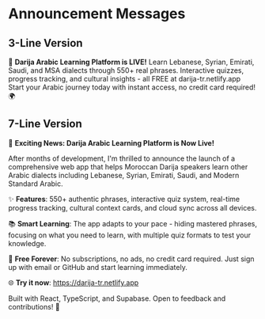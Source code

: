 # Announcement Messages

## 3-Line Version

🚀 **Darija Arabic Learning Platform is LIVE!** Learn Lebanese, Syrian, Emirati, Saudi, and MSA dialects through 550+ real phrases.
Interactive quizzes, progress tracking, and cultural insights - all FREE at darija-tr.netlify.app
Start your Arabic journey today with instant access, no credit card required! 🌍

## 7-Line Version

🎉 **Exciting News: Darija Arabic Learning Platform is Now Live!**

After months of development, I'm thrilled to announce the launch of a comprehensive web app that helps Moroccan Darija speakers learn other Arabic dialects including Lebanese, Syrian, Emirati, Saudi, and Modern Standard Arabic.

✨ **Features**: 550+ authentic phrases, interactive quiz system, real-time progress tracking, cultural context cards, and cloud sync across all devices.

📚 **Smart Learning**: The app adapts to your pace - hiding mastered phrases, focusing on what you need to learn, with multiple quiz formats to test your knowledge.

🔐 **Free Forever**: No subscriptions, no ads, no credit card required. Just sign up with email or GitHub and start learning immediately.

🌐 **Try it now**: https://darija-tr.netlify.app

Built with React, TypeScript, and Supabase. Open to feedback and contributions! 🚀